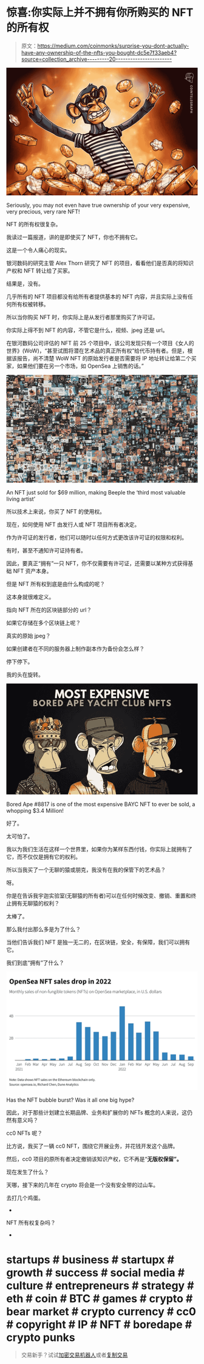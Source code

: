# 惊喜:你实际上并不拥有你所购买的 NFT 的所有权

> 原文：<https://medium.com/coinmonks/surprise-you-dont-actually-have-any-ownership-of-the-nfts-you-bought-dc5e7f33aeb4?source=collection_archive---------20----------------------->

![](img/cb8b1f529f3ce76cf3f95e2de005b9cf.png)

Seriously, you may not even have true ownership of your very expensive, very precious, very rare NFT!

NFT 的所有权很复杂。

我读过一篇报道，讲的是即使买了 NFT，你也不拥有它。

这是一个令人痛心的现实。

银河数码的研究主管 Alex Thorn 研究了 NFT 的项目，看看他们是否真的将知识产权和 NFT 转让给了买家。

结果是，没有。

几乎所有的 NFT 项目都没有给所有者提供基本的 NFT 内容，并且实际上没有任何所有权被转移。

所以当你购买 NFT 时，你实际上是从发行者那里购买了许可证。

你实际上得不到 NFT 的内容，不管它是什么，视频、jpeg 还是 url。

在银河数码公司评估的 NFT 前 25 个项目中，该公司发现只有一个项目《女人的世界》(WoW)，“甚至试图将潜在艺术品的真正所有权”给代币持有者。但是，根据该报告，尚不清楚 WoW NFT 的原始发行者是否需要将 IP 地址转让给第二个买家，如果他们要在另一个市场，如 OpenSea 上销售的话。”

![](img/b9e2c7a77a5e35a209229c11748847d3.png)

An NFT just sold for $69 million, making Beeple the ‘third most valuable living artist’

所以技术上来说，你买了 NFT 的使用权。

现在，如何使用 NFT 由发行人或 NFT 项目所有者决定。

作为许可证的发行者，他们可以随时以任何方式更改该许可证的权限和权利。

有时，甚至不通知许可证持有者。

因此，要真正“拥有”一只 NFT，你不仅需要有许可证，还需要以某种方式获得基础 NFT 资产本身。

但是 NFT 所有权到底是由什么构成的呢？

这本身就很难定义。

指向 NFT 所在的区块链部分的 url？

如果它存储在多个区块链上呢？

真实的原始 jpeg？

如果创建者在不同的服务器上制作副本作为备份会怎么样？

停下停下。

我的头在旋转。

![](img/cdf752a010c673e89ddc71935a9b304a.png)

Bored Ape #8817 is one of the most expensive BAYC NFT to ever be sold, a whopping $3.4 Million!

好了。

太可怕了。

我以为我们生活在这样一个世界里，如果你为某样东西付钱，你实际上就拥有了它，而不仅仅是拥有它的权利。

所以当我买了一个无聊的猿或朋克，我没有在我的保管下的艺术品？

呀。

你是在告诉我宇迦实验室(无聊猿的所有者)可以在任何时候改变、撤销、重置和终止拥有无聊猿的权利？

太棒了。

那么我付出那么多是为了什么？

当他们告诉我们 NFT 是独一无二的，在区块链，安全，有保障，我们可以拥有它。

我们到底“拥有”了什么？

![](img/7e6147d41d968a15d952090385674c20.png)

Has the NFT bubble burst? Was it all one big hype?

因此，对于那些计划建立长期品牌、业务和扩展你的 NFTs 概念的人来说，这仍然有意义吗？

cc0 NFTs 呢？

比方说，我买了一辆 cc0 NFT，围绕它开展业务，并花钱开发这个品牌。

然后，cc0 项目的原所有者决定撤销该知识产权，它不再是“**无版权保留”。**

现在发生了什么？

天哪，接下来的几年在 crypto 将会是一个没有安全带的过山车。

去打几个鸡蛋。

-

NFT 所有权复杂吗？

-

# startups # business # startupx # growth # success # social media # culture # entrepreneurs # strategy # eth # coin # BTC # games # crypto # bear market # crypto currency # cc0 # copyright # IP # NFT # boredape # crypto punks

> 交易新手？试试[加密交易机器人](/coinmonks/crypto-trading-bot-c2ffce8acb2a)或者[复制交易](/coinmonks/top-10-crypto-copy-trading-platforms-for-beginners-d0c37c7d698c)